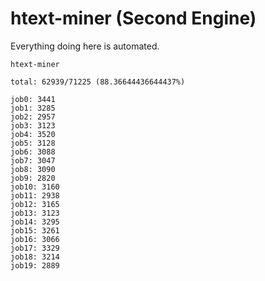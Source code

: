 # htext-miner (Second Engine)

Everything doing here is automated.

```
htext-miner

total: 62939/71225 (88.36644436644437%)

job0: 3441
job1: 3285
job2: 2957
job3: 3123
job4: 3520
job5: 3128
job6: 3088
job7: 3047
job8: 3090
job9: 2820
job10: 3160
job11: 2938
job12: 3165
job13: 3123
job14: 3295
job15: 3261
job16: 3066
job17: 3329
job18: 3214
job19: 2889
```